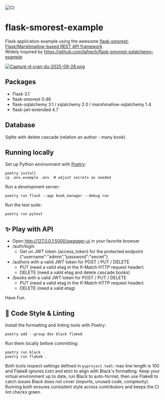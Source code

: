 ![CI](https://github.com/picsouds/flask-smorest-example-bookmanager/actions/workflows/ci.yml/badge.svg)

# flask-smorest-example

Flask application example using the awesome [flask-smorest: Flask/Marshmallow-based REST API framework](https://flask-smorest.readthedocs.io/en/latest/)    
Widely inspired by https://github.com/lafrech/flask-smorest-sqlalchemy-example

[![Capture-d-cran-du-2025-09-28.png](https://i.postimg.cc/DZStyMjL/Capture-d-cran-du-2025-09-28.png)](https://postimg.cc/gXPMgNP2)

## Packages

* Flask 3.1
* flask-smorest 0.46
* flask-sqlalchemy 3.1 / sqlalchemy 2.0 / marshmallow-sqlalchemy 1.4
* flask-jwt-extended 4.7

## Database

Sqlite with delete cascade (relation an author - many book)

## Running locally

Set up Python environment with [Poetry](https://python-poetry.org/):

```shell
poetry install
cp .env.example .env  # adjust secrets as needed
```

Run a development server:

```shell
poetry run flask --app book_manager --debug run
```

Run the test suite:

```shell
poetry run pytest
```

## ✨ Play with API

* Open http://127.0.0.1:5000/swagger-ui in your favorite browser
* /auth/login 
   * Get un JWT token (access_token) for the protected endpoint {"username":"admin","password":"secret"} 
* /authors with a valid JWT token for POST / PUT / DELETE
   * PUT (need a valid etag in the If-Match HTTP request header)
   * DELETE (need a valid etag and delete cascade books)  
* /books with a valid JWT token for POST / PUT / DELETE
   * PUT (need a valid etag in the If-Match HTTP request header)
   * DELETE (need a valid etag)

Have Fun.

## 🧹 Code Style & Linting

Install the formatting and linting tools with Poetry:

```shell
poetry add --group dev black flake8
```

Run them locally before committing:

```shell
poetry run black .
poetry run flake8 .
```

Both tools respect settings defined in `pyproject.toml`: max line length is 100 and Flake8 ignores `E203` and `W503` to align with Black's formatting. Keep your virtual environment up to date, run Black to auto-format, then use Flake8 to catch issues Black does not cover (imports, unused code, complexity). Running both ensures consistent style across contributors and keeps the CI lint checks green.
